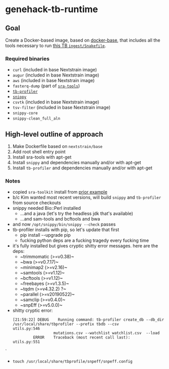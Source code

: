 # genehack-tb-runtime

## Goal

Create a Docker-based image, based on [docker-base][], that includes
all the tools necessary to run [this TB `ingest/Snakefile`][].

### Required binaries

- `curl` (included in base Nextstrain image)
- `augur` (included in base Nextstrain image)
- `aws` (included in base Nextstrain image)
- `fasterq-dump` (part of [`sra-tools`][])
- [`tb-profiler`][]
- [`snippy`][]
- `csvtk` (included in base Nextstrain image)
- `tsv-filter` (included in base Nextstrain image)
- `snippy-core`
- `snippy-clean_full_aln`

## High-level outline of approach

1. Make Dockerfile based on `nextstrain/base`
2. Add root shell entry point
3. Install sra-tools with apt-get
4. Install `snippy` and dependencies manually and/or with apt-get
5. Install `tb-profiler` and dependencies manually and/or with apt-get

### Notes

- copied `sra-toolkit` install from [prior example][]
- b/c Kim wanted most recent versions, will build `snippy` and `tb-profiler` from source checkouts
- snippy needed Bio::Perl installed
  - …and a java (let's try the headless jdk that's available)
  - …and sam-tools and bcftools and bwa
- and now `/opt/snippy/bin/snippy --check` passes
- tb-profiler installs with pip, so let's update that first
  - pip install --upgrade pip
  - fucking python deps are a fucking tragedy every fucking time
- it's fully installed but gives cryptic shitty error messages. here are the deps:
  - ~trimmomatic (>=v0.38)~
  - ~bwa (>=v0.7.17)~
  - ~minimap2 (>=v2.16)~
  - ~samtools (>=v1.12)~
  - ~bcftools (>=v1.12)~
  - ~freebayes (>=v1.3.5)~
  - ~tqdm (>=v4.32.2) ?~
  - ~parallel (>=v20190522)~
  - ~samclip (>=v0.4.0)~
  - ~snpEff (>=v5.0.0)~
- shitty cryptic error:
  ```
  [21:59:22] DEBUG    Running command: tb-profiler create_db --db_dir /usr/local/share/tbprofiler --prefix tbdb --csv         utils.py:546
                    mutations.csv --watchlist watchlist.csv  --load
           ERROR    Traceback (most recent call last):                                                                      utils.py:551
  ```
`
- `touch /usr/local/share/tbprofile/snpeff/snpeff.config`

[docker-base]: https://github.com/nextstrain/docker-base/
[this TB `ingest/Snakefile`]: https://github.com/nextstrain/tb/blob/automate_with_checkpoints/ingest/Snakefile
[`sra-tools`]: https://github.com/ncbi/sra-tools/
[`tb-profiler`]: https://github.com/jodyphelan/TBProfiler
[`snippy`]: https://github.com/tseemann/snippy
[prior example]: https://github.com/victorlin/nextstrain-tb-docker-2/blob/main/Dockerfile
